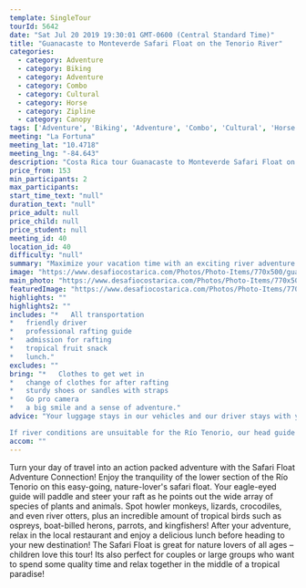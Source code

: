 ```yaml
---
template: SingleTour
tourId: 5642
date: "Sat Jul 20 2019 19:30:01 GMT-0600 (Central Standard Time)"
title: "Guanacaste to Monteverde Safari Float on the Tenorio River"
categories: 
  - category: Adventure
  - category: Biking
  - category: Adventure
  - category: Combo
  - category: Cultural
  - category: Horse
  - category: Zipline
  - category: Canopy
tags: ['Adventure', 'Biking', 'Adventure', 'Combo', 'Cultural', 'Horse', 'Zipline', 'Canopy']
meeting: "La Fortuna"
meeting_lat: "10.4718"
meeting_lng: "-84.643"
description: "Costa Rica tour Guanacaste to Monteverde Safari Float on the Tenorio River, id 5642"
price_from: 153
min_participants: 2
max_participants: 
start_time_text: "null"
duration_text: "null"
price_adult: null
price_child: null
price_student: null
meeting_id: 40
location_id: 40
difficulty: "null"
summary: "Maximize your vacation time with an exciting river adventure on the way to your new vacation destination! The Río Tenorio Safari Float is great for nature lovers of all ages – children love this tour! As you float down the river, your naturalist guide will paddle and steer your raft, while pointing out all of the exotic wildlife- birds, insects, vegetation and even monkeys and crocodiles!"
image: "https://www.desafiocostarica.com/Photos/Photo-Items/770x500/guanacaste-to-la-fortuna-safari-float-on-the-tenorio-river-1421704690.jpg"
main_photo: "https://www.desafiocostarica.com/Photos/Photo-Items/770x500/guanacaste-to-la-fortuna-safari-float-on-the-tenorio-river-1421704690.jpg"
featuredImage: "https://www.desafiocostarica.com/Photos/Photo-Items/770x500/guanacaste-to-la-fortuna-safari-float-on-the-tenorio-river-1421704690.jpg"
highlights: ""
highlights2: ""
includes: "*   All transportation
*   friendly driver
*   professional rafting guide
*   admission for rafting
*   tropical fruit snack
*   lunch."
excludes: ""
bring: "*   Clothes to get wet in
*   change of clothes for after rafting
*   sturdy shoes or sandles with straps
*   Go pro camera
*   a big smile and a sense of adventure."
advice: "Your luggage stays in our vehicles and our driver stays with your items while you are doing your tour. We have private entrances and exits for our rafting tour locations. Extra transport charge for drop-off outside of our regular hotel zone.

If river conditions are unsuitable for the Río Tenorio, our head guide might make the call to change to a back-up river of a similar level and/or offer another tour – you're always guaranteed a fun, but safe day! You get a full refund if no tour is run."
accom: ""
---
```

Turn your day of travel into an action packed adventure with the Safari Float Adventure Connection! Enjoy the tranquility of the lower section of the Río Tenorio on this easy-going, nature-lover's safari float. Your eagle-eyed guide will paddle and steer your raft as he points out the wide array of species of plants and animals. Spot howler monkeys, lizards, crocodiles, and even river otters, plus an incredible amount of tropical birds such as ospreys, boat-billed herons, parrots, and kingfishers! After your adventure, relax in the local restaurant and enjoy a delicious lunch before heading to your new destination! The Safari Float is great for nature lovers of all ages – children love this tour! Its also perfect for couples or large groups who want to spend some quality time and relax together in the middle of a tropical paradise!